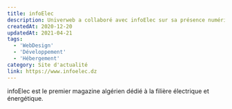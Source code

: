 ```yaml
---
title: infoElec
description: Univerweb a collaboré avec infoElec sur sa présence numérique. Nous avons créé le site web et nous assurons son hébergement.
createdAt: 2020-12-20
updatedAt: 2021-04-21
tags:
  - 'WebDesign'
  - 'Développement'
  - 'Hébergement'
category: Site d'actualité
link: https://www.infoelec.dz
---
```


infoElec est le premier magazine algérien dédié à la filière électrique et énergétique.
